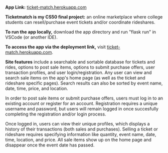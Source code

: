 **App Link:** [ticket-match.herokuapp.com](ticket-match.herokuapp.com)

**Ticketmatch is my CS50 final project:** an online marketplace where college students can resell/purchase event tickets and/or coordinate rideshares.

**To run the app locally,** download the app directory and run "flask run" in VSCode (or another IDE).

**To access the app via the deployment link,** visit [ticket-match.herokuapp.com](ticket-match.herokuapp.com).

**Site features** include a searchable and sortable database for tickets and rides, options to post sale items, options to submit purchase offers, user transaction profiles, and user login/registration. Any user can view and search sale items on the app's home page (as well as the ticket and rideshare specific pages). Search results can also be sorted by event name, date, time, price, and location. 

In order to post sale items or submit purchase offers, users must log in to an existing account or register for an account. Registration requires a unique username and password, but users will remain logged in once succesfully completing the registration and/or login process. 

Once logged in, users can view their unique profiles, which displays a history of their transactions (both sales and purchases). Selling a ticket or rideshare requires specifying information like quantity, event name, date, time, location, and price. All sale items show up on the home page and disappear once the event date has passed.
